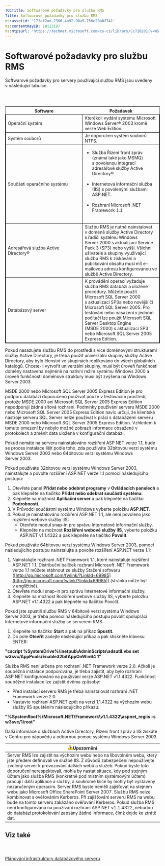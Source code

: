 ```yaml
---
TOCTitle: Softwarové požadavky pro službu RMS
Title: Softwarové požadavky pro službu RMS
ms:assetid: '17faf2ad-2366-4a92-98a5-766e20a0f741'
ms:contentKeyID: 18113197
ms:mtpsurl: 'https://technet.microsoft.com/cs-cz/library/Cc720201(v=WS.10)'
---
```


Softwarové požadavky pro službu RMS
===================================

Softwarové požadavky pro servery používající službu RMS jsou uvedeny v následující tabulce.

###  

 
<table style="border:1px solid black;">
<colgroup>
<col width="50%" />
<col width="50%" />
</colgroup>
<thead>
<tr class="header">
<th>Software</th>
<th>Požadavek</th>
</tr>
</thead>
<tbody>
<tr class="odd">
<td style="border:1px solid black;">Operační systém</td>
<td style="border:1px solid black;">Kterékoli vydání systému Microsoft Windows Server® 2003 kromě verze Web Edition.</td>
</tr>
<tr class="even">
<td style="border:1px solid black;">Systém souborů</td>
<td style="border:1px solid black;">Je doporučen systém souborů NTFS.</td>
</tr>
<tr class="odd">
<td style="border:1px solid black;">Součásti operačního systému</td>
<td style="border:1px solid black;"><ul>
<li>Služba Řízení front zpráv (známá také jako MSMQ) s povolenou integrací adresářové služby Active Directory®<br />
<br />
</li>
<li>Internetová informační služba (IIS) s povolenými službami ASP.NET.<br />
<br />
</li>
<li>Rozhraní Microsoft .NET Framework 1.1<br />
<br />
</li>
</ul></td>
</tr>
<tr class="even">
<td style="border:1px solid black;">Adresářová služba Active Directory®</td>
<td style="border:1px solid black;">Službu RMS je nutné nainstalovat v doméně služby Active Directory s řadiči systému Windows Server 2000 s aktualizací Service Pack 3 (SP3) nebo vyšší. Všichni uživatelé a skupiny využívající službu RMS k získávání a publikování obsahu musí mít e-mailovou adresu konfigurovanou ve službě Active Directory.</td>
</tr>
<tr class="odd">
<td style="border:1px solid black;">Databázový server</td>
<td style="border:1px solid black;">K provádění operací vyžaduje služba RMS databázi a uložené procedury. Můžete použít Microsoft SQL Server 2000 s aktualizací SP3a nebo novější či Microsoft SQL Server 2005. Pro testování nebo nasazení v jednom počítači lze použít Microsoft SQL Server Desktop Engine (MSDE 2000) s aktualizací SP3 nebo Microsoft SQL Server 2005 Express Edition.</td>
</tr>
</tbody>
</table>
  
Pokud nasazujete službu RMS do prostředí s více doménovými strukturami služby Active Directory, je třeba použít univerzální skupiny služby Active Directory, aby bylo členství ve skupinách replikováno do všech globálních katalogů. Chcete-li vytvořit univerzální skupiny, musí být úroveň funkčnosti domény nastavena nejméně na nativní režim systému Windows 2000 a úroveň funkčnosti doménové struktury musí být zvýšena na Windows Server 2003.
  
MSDE 2000 nebo Microsoft SQL Server 2005 Express Edition je pro podporu databází doporučeno používat pouze v testovacím prostředí, protože MSDE 2000 ani Microsoft SQL Server 2005 Express Edition nepodporují žádná síťová rozhraní. Podmínky používání serveru MSDE 2000 nebo Microsoft SQL Server 2005 Express Edition navíc určují, že klientské nástroje serveru SQL Server nelze používat k práci s databázemi serveru MSDE 2000 nebo Microsoft SQL Server 2005 Express Edition. Vzhledem k tomuto omezení by nebylo možné zobrazit informace obsažené v protokolech a změnit data uložená v konfigurační databázi.
  
Pokud nemáte na serveru nainstalováno rozšíření ASP.NET verze 1.1, bude se proces instalace lišit podle toho, zda používáte 32bitovou verzi systému Windows Server 2003 nebo 64bitovou verzi systému Windows Server 2003.
  
Pokud používáte 32bitovou verzi systému Windows Server 2003, nainstalujte a povolte rozšíření ASP.NET verze 1.1 pomocí následujícího postupu:
  
1.  Otevřete panel **Přidat nebo odebrat programy** v **Ovládacích panelech** a pak klepněte na tlačítko **Přidat nebo odebrat součásti systému**.  
2.  Klepněte na možnost **Aplikační server** a pak klepněte na tlačítko **Podrobnosti**.  
3.  V Průvodci součástmi systému Windows vyberte položku **ASP.NET**.  
4.  Pokud je nainstalováno rozšíření ASP.NET 1.1, ale není povoleno jako rozšíření webové služby IIS:  
    -   Otevřete modul snap-in pro správu Internetové informační služby.  
    -   Klepněte na možnost **Rozšíření webové služby IIS**, vyberte položku ASP.NET v1.1.4322 a pak klepněte na tlačítko **Povolit**.
  
Pokud používáte 64bitovou verzi systému Windows Server 2003, pomocí následujícího postupu nainstalujte a povolte rozšíření ASP.NET verze 1.1:
  
1.  Nainstalujte rozhraní .NET Framework 1.1, které nainstaluje rozšíření ASP.NET 1.1. Distribuční balíček rozhraní Microsoft .NET Framework verze 1.1 můžete stáhnout ze služby Stažení softwaru ([http://go.microsoft.com/fwlink/?LinkId=69985](http://go.microsoft.com/fwlink/?linkid=69985)) (stránka může být v angličtině).  
2.  Otevřete modul snap-in pro správu Internetové informační služby.  
3.  Klepněte na možnost Rozšíření webové služby IIS, vyberte položku ASP.NET v1.1.4322 a pak klepněte na tlačítko Povolit.
  
Pokud jste spustili službu RMS v 64bitové verzi systému Windows Server 2003, je třeba pomocí následujícího postupu povolit spolupráci Internetové informační služby se serverem RMS:
  
1.  Klepněte na tlačítko **Start** a pak na příkaz **Spustit**.  
2.  Do pole **Otevřít** zadejte následující příkaz a pak stiskněte klávesu ENTER:
  
**"cscript %SystemDrive%\\inetpub\\AdminScripts\\adsutil.vbs set w3svc/AppPools/Enable32bitAppOnWin64 1"**
  
Služba RMS není určena pro rozhraní .NET Framework verze 2.0. Ačkoli je souběžná instalace podporována, je třeba zajistit, aby bylo rozhraní ASP.NET konfigurováno na používání verze ASP.NET v1.1.4322. Funkčnost souběžné instalace lze zajistit dvěma způsoby:
  
-   Před instalací serveru RMS je třeba nainstalovat rozhraní .NET Framework verze 2.0.  
-   Nastavte rozhraní ASP.NET zpět na verzi 1.1.4322 na výchozím webu služby IIS spuštěním následujícího příkazu:
  
**"%SystemRoot%\\Microsoft.NET\\Framework\\v1.1.4322\\aspnet\_regiis -s w3svc/1/root"**
  
Další informace o službách Active Directory, Řízení front zpráv a IIS získáte v Centru pro nápovědu a odbornou pomoc systému Windows Server 2003.
  
| ![](images/Cc720201.Caution(WS.10).gif)Upozornění                                                                                                                                                                                                                                                                                                                                                                                                                                                                                                                                                                                                                                                                                                                                                                                        |  
|-----------------------------------------------------------------------------------------------------------------------------------------------------------------------------------------------------------------------------------------------------------------------------------------------------------------------------------------------------------------------------------------------------------------------------------------------------------------------------------------------------------------------------------------------------------------------------------------------------------------------------------------------------------------------------------------------------------------------------------------------------------------------------------------------------------------------------------------------------------------------|  
| Server RMS lze zajistit na výchozím webu nebo na libovolném webu, který jste předem definovali ve službě IIS. Z důvodů zabezpečení nepoužívejte zvolený server k provozování dalších webů a služeb. Pokud byste toto doporučení nerespektovali, mohla by nastat situace, kdy pod stejným účtem jako služba RMS (konkrétně pod místním systémovým účtem) pracují i další aplikace a služby, a soukromé klíče by mohly být vystaveny nezaručeným operacím. Server RMS byste neměli zajišťovat na stejném webu jako Microsoft Office SharePoint Server 2007. Službu RMS nelze kombinovat s ověřováním Kerberos. Při zajišťování serveru RMS na webu bude na tomto serveru zakázáno ověřování Kerberos. Pokud služba RMS není konfigurována na používání rozhraní ASP.NET v1.1.4322, nebudou do databází protokolování zapsány žádné informace, čímž dojde ke ztrátě dat. |
  
Viz také  
--------
  
####  
  
[Plánování infrastruktury databázového serveru](https://technet.microsoft.com/b12354bd-3143-4d1f-b5aa-450c4550653c)
